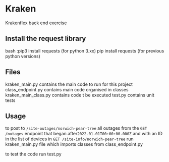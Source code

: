 # Kraken 
Krakenflex back end exercise

## Install the request library

bash
:pip3 install requests (for python 3.xx)
pip install requests (for previous python versions)

## Files

kraken_main.py contains the main code to run for this project 
class_endpoint.py contains main code organised in classes
kraken_main_class.py contains code t be executed
test.py contains unit tests

## Usage

to post to `/site-outages/norwich-pear-tree` all outages from the `GET /outages` endpoint that began after`2022-01-01T00:00:00.000Z` and with an ID in the list of devices in `GET /site-info/norwich-pear-tree` run kraken_main.py file which imports classes from class_endpoint.py

to test the code run test.py
